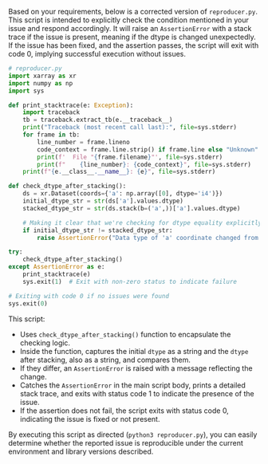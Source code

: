 Based on your requirements, below is a corrected version of `reproducer.py`. This script is intended to explicitly check the condition mentioned in your issue and respond accordingly. It will raise an `AssertionError` with a stack trace if the issue is present, meaning if the dtype is changed unexpectedly. If the issue has been fixed, and the assertion passes, the script will exit with code 0, implying successful execution without issues.

```python
# reproducer.py
import xarray as xr
import numpy as np
import sys

def print_stacktrace(e: Exception):
    import traceback
    tb = traceback.extract_tb(e.__traceback__)
    print("Traceback (most recent call last):", file=sys.stderr)
    for frame in tb:
        line_number = frame.lineno
        code_context = frame.line.strip() if frame.line else "Unknown"
        print(f'  File "{frame.filename}"', file=sys.stderr)
        print(f"    {line_number}: {code_context}", file=sys.stderr)
    print(f"{e.__class__.__name__}: {e}", file=sys.stderr)

def check_dtype_after_stacking():
    ds = xr.Dataset(coords={'a': np.array([0], dtype='i4')})
    initial_dtype_str = str(ds['a'].values.dtype)
    stacked_dtype_str = str(ds.stack(b=('a',))['a'].values.dtype)

    # Making it clear that we're checking for dtype equality explicitly
    if initial_dtype_str != stacked_dtype_str:
        raise AssertionError("Data type of 'a' coordinate changed from '{}' to '{}' after stacking.".format(initial_dtype_str, stacked_dtype_str))

try:
    check_dtype_after_stacking()
except AssertionError as e:
    print_stacktrace(e)
    sys.exit(1)  # Exit with non-zero status to indicate failure

# Exiting with code 0 if no issues were found
sys.exit(0)
```

This script:

- Uses `check_dtype_after_stacking()` function to encapsulate the checking logic.
- Inside the function, captures the initial `dtype` as a string and the `dtype` after stacking, also as a string, and compares them.
- If they differ, an `AssertionError` is raised with a message reflecting the change.
- Catches the `AssertionError` in the main script body, prints a detailed stack trace, and exits with status code 1 to indicate the presence of the issue.
- If the assertion does not fail, the script exits with status code 0, indicating the issue is fixed or not present.

By executing this script as directed (`python3 reproducer.py`), you can easily determine whether the reported issue is reproducible under the current environment and library versions described.